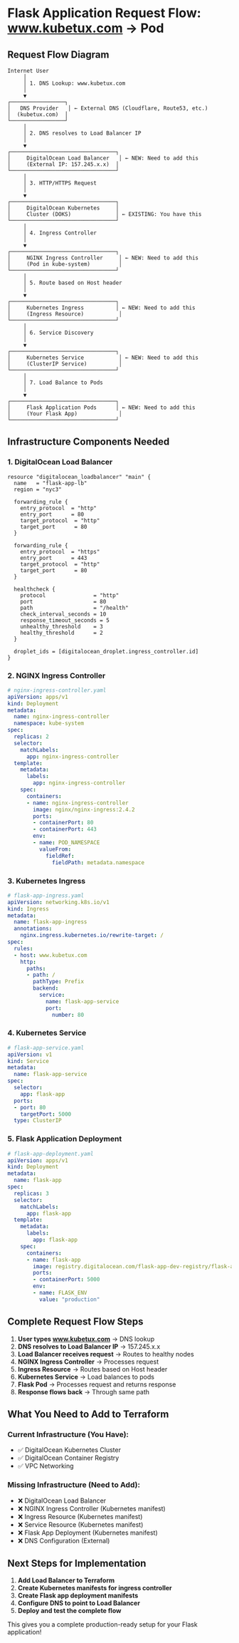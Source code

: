 # Flask Application Request Flow: www.kubetux.com → Pod

## Request Flow Diagram

```
Internet User
     │
     │ 1. DNS Lookup: www.kubetux.com
     │
     ▼
┌─────────────────┐
│   DNS Provider   │ ← External DNS (Cloudflare, Route53, etc.)
│  (kubetux.com)  │
└─────────────────┘
     │
     │ 2. DNS resolves to Load Balancer IP
     │
     ▼
┌─────────────────────────────────┐
│     DigitalOcean Load Balancer   │ ← NEW: Need to add this
│     (External IP: 157.245.x.x)  │
└─────────────────────────────────┘
     │
     │ 3. HTTP/HTTPS Request
     │
     ▼
┌─────────────────────────────────┐
│     DigitalOcean Kubernetes     │
│     Cluster (DOKS)              │ ← EXISTING: You have this
└─────────────────────────────────┘
     │
     │ 4. Ingress Controller
     │
     ▼
┌─────────────────────────────────┐
│     NGINX Ingress Controller     │ ← NEW: Need to add this
│     (Pod in kube-system)         │
└─────────────────────────────────┘
     │
     │ 5. Route based on Host header
     │
     ▼
┌─────────────────────────────────┐
│     Kubernetes Ingress          │ ← NEW: Need to add this
│     (Ingress Resource)           │
└─────────────────────────────────┘
     │
     │ 6. Service Discovery
     │
     ▼
┌─────────────────────────────────┐
│     Kubernetes Service           │ ← NEW: Need to add this
│     (ClusterIP Service)          │
└─────────────────────────────────┘
     │
     │ 7. Load Balance to Pods
     │
     ▼
┌─────────────────────────────────┐
│     Flask Application Pods      │ ← NEW: Need to add this
│     (Your Flask App)             │
└─────────────────────────────────┘
```

## Infrastructure Components Needed

### 1. DigitalOcean Load Balancer
```hcl
resource "digitalocean_loadbalancer" "main" {
  name   = "flask-app-lb"
  region = "nyc3"
  
  forwarding_rule {
    entry_protocol  = "http"
    entry_port      = 80
    target_protocol  = "http"
    target_port      = 80
  }
  
  forwarding_rule {
    entry_protocol  = "https"
    entry_port      = 443
    target_protocol  = "http"
    target_port      = 80
  }
  
  healthcheck {
    protocol               = "http"
    port                   = 80
    path                   = "/health"
    check_interval_seconds = 10
    response_timeout_seconds = 5
    unhealthy_threshold    = 3
    healthy_threshold      = 2
  }
  
  droplet_ids = [digitalocean_droplet.ingress_controller.id]
}
```

### 2. NGINX Ingress Controller
```yaml
# nginx-ingress-controller.yaml
apiVersion: apps/v1
kind: Deployment
metadata:
  name: nginx-ingress-controller
  namespace: kube-system
spec:
  replicas: 2
  selector:
    matchLabels:
      app: nginx-ingress-controller
  template:
    metadata:
      labels:
        app: nginx-ingress-controller
    spec:
      containers:
      - name: nginx-ingress-controller
        image: nginx/nginx-ingress:2.4.2
        ports:
        - containerPort: 80
        - containerPort: 443
        env:
        - name: POD_NAMESPACE
          valueFrom:
            fieldRef:
              fieldPath: metadata.namespace
```

### 3. Kubernetes Ingress
```yaml
# flask-app-ingress.yaml
apiVersion: networking.k8s.io/v1
kind: Ingress
metadata:
  name: flask-app-ingress
  annotations:
    nginx.ingress.kubernetes.io/rewrite-target: /
spec:
  rules:
  - host: www.kubetux.com
    http:
      paths:
      - path: /
        pathType: Prefix
        backend:
          service:
            name: flask-app-service
            port:
              number: 80
```

### 4. Kubernetes Service
```yaml
# flask-app-service.yaml
apiVersion: v1
kind: Service
metadata:
  name: flask-app-service
spec:
  selector:
    app: flask-app
  ports:
  - port: 80
    targetPort: 5000
  type: ClusterIP
```

### 5. Flask Application Deployment
```yaml
# flask-app-deployment.yaml
apiVersion: apps/v1
kind: Deployment
metadata:
  name: flask-app
spec:
  replicas: 3
  selector:
    matchLabels:
      app: flask-app
  template:
    metadata:
      labels:
        app: flask-app
    spec:
      containers:
      - name: flask-app
        image: registry.digitalocean.com/flask-app-dev-registry/flask-app:latest
        ports:
        - containerPort: 5000
        env:
        - name: FLASK_ENV
          value: "production"
```

## Complete Request Flow Steps

1. **User types www.kubetux.com** → DNS lookup
2. **DNS resolves to Load Balancer IP** → 157.245.x.x
3. **Load Balancer receives request** → Routes to healthy nodes
4. **NGINX Ingress Controller** → Processes request
5. **Ingress Resource** → Routes based on Host header
6. **Kubernetes Service** → Load balances to pods
7. **Flask Pod** → Processes request and returns response
8. **Response flows back** → Through same path

## What You Need to Add to Terraform

### Current Infrastructure (You Have):
- ✅ DigitalOcean Kubernetes Cluster
- ✅ DigitalOcean Container Registry
- ✅ VPC Networking

### Missing Infrastructure (Need to Add):
- ❌ DigitalOcean Load Balancer
- ❌ NGINX Ingress Controller (Kubernetes manifest)
- ❌ Ingress Resource (Kubernetes manifest)
- ❌ Service Resource (Kubernetes manifest)
- ❌ Flask App Deployment (Kubernetes manifest)
- ❌ DNS Configuration (External)

## Next Steps for Implementation

1. **Add Load Balancer to Terraform**
2. **Create Kubernetes manifests for ingress controller**
3. **Create Flask app deployment manifests**
4. **Configure DNS to point to Load Balancer**
5. **Deploy and test the complete flow**

This gives you a complete production-ready setup for your Flask application!
